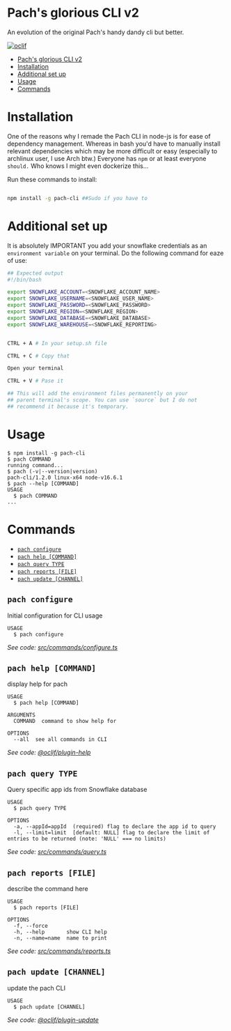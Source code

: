 # Pach's glorious CLI v2

An evolution of the original Pach's handy dandy cli but better.

[![oclif](https://img.shields.io/badge/cli-oclif-brightgreen.svg)](https://oclif.io)

<!-- toc -->
* [Pach's glorious CLI v2](#pachs-glorious-cli-v2)
* [Installation](#installation)
* [Additional set up](#additional-set-up)
* [Usage](#usage)
* [Commands](#commands)
<!-- tocstop -->

# Installation

One of the reasons why I remade the Pach CLI in node-js is for
ease of dependency management. Whereas in bash you'd have to
manually install relevant dependencies which may be more difficult
or easy (especially to archlinux user, I use Arch btw.) Everyone has `npm` or at least everyone `should.` Who knows I might even dockerize this...

Run these commands to install:

```bash

npm install -g pach-cli ##Sudo if you have to


```

# Additional set up

It is absolutely IMPORTANT you add your snowflake credentials as an
`environment variable` on your terminal. Do the following command for eaze of use:

```bash
## Expected output
#!/bin/bash

export SNOWFLAKE_ACCOUNT=<SNOWFLAKE_ACCOUNT_NAME>
export SNOWFLAKE_USERNAME=<SNOWFLAKE_USER_NAME>
export SNOWFLAKE_PASSWORD=<SNOWFLAKE_PASSWORD>
export SNOWFLAKE_REGION=<SNOWFLAKE_REGION>
export SNOWFLAKE_DATABASE=<SNOWFLAKE_DATABASE>
export SNOWFLAKE_WAREHOUSE=<SNOWFLAKE_REPORTING>


CTRL + A # In your setup.sh file

CTRL + C # Copy that

Open your terminal

CTRL + V # Pase it

## This will add the environment files permanently on your
## parent terminal's scope. You can use `source` but I do not
## recommend it because it's temporary.
```

# Usage

<!-- usage -->
```sh-session
$ npm install -g pach-cli
$ pach COMMAND
running command...
$ pach (-v|--version|version)
pach-cli/1.2.0 linux-x64 node-v16.6.1
$ pach --help [COMMAND]
USAGE
  $ pach COMMAND
...
```
<!-- usagestop -->

# Commands

<!-- commands -->
* [`pach configure`](#pach-configure)
* [`pach help [COMMAND]`](#pach-help-command)
* [`pach query TYPE`](#pach-query-type)
* [`pach reports [FILE]`](#pach-reports-file)
* [`pach update [CHANNEL]`](#pach-update-channel)

## `pach configure`

Initial configuration for CLI usage

```
USAGE
  $ pach configure
```

_See code: [src/commands/configure.ts](https://github.com/pacholoamit/pach-cli-v2/blob/v1.2.0/src/commands/configure.ts)_

## `pach help [COMMAND]`

display help for pach

```
USAGE
  $ pach help [COMMAND]

ARGUMENTS
  COMMAND  command to show help for

OPTIONS
  --all  see all commands in CLI
```

_See code: [@oclif/plugin-help](https://github.com/oclif/plugin-help/blob/v3.2.2/src/commands/help.ts)_

## `pach query TYPE`

Query specific app ids from Snowflake database

```
USAGE
  $ pach query TYPE

OPTIONS
  -a, --appId=appId  (required) flag to declare the app id to query
  -l, --limit=limit  [default: NULL] flag to declare the limit of entries to be returned (note: 'NULL' === no limits)
```

_See code: [src/commands/query.ts](https://github.com/pacholoamit/pach-cli-v2/blob/v1.2.0/src/commands/query.ts)_

## `pach reports [FILE]`

describe the command here

```
USAGE
  $ pach reports [FILE]

OPTIONS
  -f, --force
  -h, --help       show CLI help
  -n, --name=name  name to print
```

_See code: [src/commands/reports.ts](https://github.com/pacholoamit/pach-cli-v2/blob/v1.2.0/src/commands/reports.ts)_

## `pach update [CHANNEL]`

update the pach CLI

```
USAGE
  $ pach update [CHANNEL]
```

_See code: [@oclif/plugin-update](https://github.com/oclif/plugin-update/blob/v1.3.10/src/commands/update.ts)_
<!-- commandsstop -->
